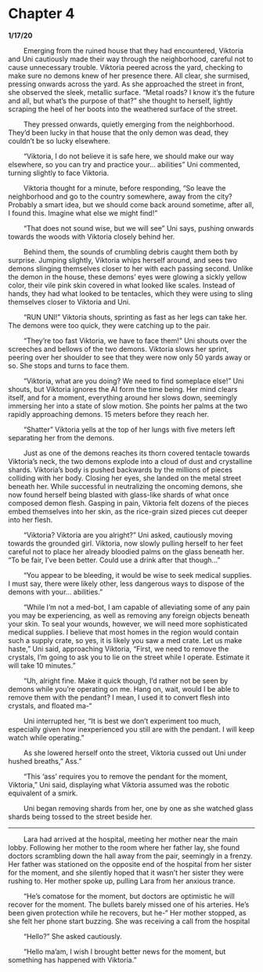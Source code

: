 

# Chapter 4

**1/17/20**

&nbsp;&nbsp;&nbsp;&nbsp;&nbsp;&nbsp;&nbsp;&nbsp;Emerging from the ruined house that they had encountered, Viktoria and Uni cautiously made their way through the neighborhood, careful not to cause unnecessary trouble. Viktoria peered across the yard, checking to make sure no demons knew of her presence there. All clear, she surmised, pressing onwards across the yard. As she approached the street in front, she observed the sleek, metallic surface. “Metal roads? I know it’s the future and all, but what’s the purpose of that?” she thought to herself, lightly scraping the heel of her boots into the weathered surface of the street.

&nbsp;&nbsp;&nbsp;&nbsp;&nbsp;&nbsp;&nbsp;&nbsp;They pressed onwards, quietly emerging from the neighborhood. They’d been lucky in that house that the only demon was dead, they couldn’t be so lucky elsewhere.

&nbsp;&nbsp;&nbsp;&nbsp;&nbsp;&nbsp;&nbsp;&nbsp;“Viktoria, I do not believe it is safe here, we should make our way elsewhere, so you can try and practice your… abilities” Uni commented, turning slightly to face Viktoria.

&nbsp;&nbsp;&nbsp;&nbsp;&nbsp;&nbsp;&nbsp;&nbsp;Viktoria thought for a minute, before responding, “So leave the neighborhood and go to the country somewhere, away from the city? Probably a smart idea, but we should come back around sometime, after all, I found this. Imagine what else we might find!”

&nbsp;&nbsp;&nbsp;&nbsp;&nbsp;&nbsp;&nbsp;&nbsp;“That does not sound wise, but we will see” Uni says, pushing onwards towards the woods with Viktoria closely behind her.

&nbsp;&nbsp;&nbsp;&nbsp;&nbsp;&nbsp;&nbsp;&nbsp;Behind them, the sounds of crumbling debris caught them both by surprise. Jumping slightly, Viktoria whips herself around, and sees two demons slinging themselves closer to her with each passing second. Unlike the demon in the house, these demons’ eyes were glowing a sickly yellow color, their vile pink skin covered in what looked like scales. Instead of hands, they had what looked to be tentacles, which they were using to sling themselves closer to Viktoria and Uni.

&nbsp;&nbsp;&nbsp;&nbsp;&nbsp;&nbsp;&nbsp;&nbsp;“RUN UNI!” Viktoria shouts, sprinting as fast as her legs can take her. The demons were too quick, they were catching up to the pair.

&nbsp;&nbsp;&nbsp;&nbsp;&nbsp;&nbsp;&nbsp;&nbsp;“They’re too fast Viktoria, we have to face them!” Uni shouts over the screeches and bellows of the two demons. Viktoria slows her sprint, peering over her shoulder to see that they were now only 50 yards away or so. She stops and turns to face them.

&nbsp;&nbsp;&nbsp;&nbsp;&nbsp;&nbsp;&nbsp;&nbsp;“Viktoria, what are you doing? We need to find someplace else!” Uni shouts, but Viktoria ignores the AI form the time being. Her mind clears itself, and for a moment, everything around her slows down, seemingly immersing her into a state of slow motion. She points her palms at the two rapidly approaching demons. 15 meters before they reach her.

&nbsp;&nbsp;&nbsp;&nbsp;&nbsp;&nbsp;&nbsp;&nbsp;“Shatter” Viktoria yells at the top of her lungs with five meters left separating her from the demons.

&nbsp;&nbsp;&nbsp;&nbsp;&nbsp;&nbsp;&nbsp;&nbsp;Just as one of the demons reaches its thorn covered tentacle towards Viktoria’s neck, the two demons explode into a cloud of dust and crystalline shards. Viktoria’s body is pushed backwards by the millions of pieces colliding with her body. Closing her eyes, she landed on the metal street beneath her. While successful in neutralizing the oncoming demons, she now found herself being blasted with glass-like shards of what once composed demon flesh. Gasping in pain, Viktoria felt dozens of the pieces embed themselves into her skin, as the rice-grain sized pieces cut deeper into her flesh.

&nbsp;&nbsp;&nbsp;&nbsp;&nbsp;&nbsp;&nbsp;&nbsp;“Viktoria? Viktoria are you alright?” Uni asked, cautiously moving towards the grounded girl. Viktoria, now slowly pulling herself to her feet careful not to place her already bloodied palms on the glass beneath her. “To be fair, I’ve been better. Could use a drink after that though…”

&nbsp;&nbsp;&nbsp;&nbsp;&nbsp;&nbsp;&nbsp;&nbsp;“You appear to be bleeding, it would be wise to seek medical supplies. I must say, there were likely other, less dangerous ways to dispose of the demons with your… abilities.”

&nbsp;&nbsp;&nbsp;&nbsp;&nbsp;&nbsp;&nbsp;&nbsp;“While I’m not a med-bot, I am capable of alleviating some of any pain you may be experiencing, as well as removing any foreign objects beneath your skin. To seal your wounds, however, we will need more sophisticated medical supplies. I believe that most homes in the region would contain such a supply crate, so yes, it is likely you saw a med crate. Let us make haste,” Uni said, approaching Viktoria, “First, we need to remove the crystals, I’m going to ask you to lie on the street while I operate. Estimate it will take 10 minutes.”

&nbsp;&nbsp;&nbsp;&nbsp;&nbsp;&nbsp;&nbsp;&nbsp;“Uh, alright fine. Make it quick though, I’d rather not be seen by demons while you’re operating on me. Hang on, wait, would I be able to remove them with the pendant? I mean, I used it to convert flesh into crystals, and floated ma-“

&nbsp;&nbsp;&nbsp;&nbsp;&nbsp;&nbsp;&nbsp;&nbsp;Uni interrupted her, “It is best we don’t experiment too much, especially given how inexperienced you still are with the pendant. I will keep watch while operating.”

&nbsp;&nbsp;&nbsp;&nbsp;&nbsp;&nbsp;&nbsp;&nbsp;As she lowered herself onto the street, Viktoria cussed out Uni under hushed breaths,” Ass.”

&nbsp;&nbsp;&nbsp;&nbsp;&nbsp;&nbsp;&nbsp;&nbsp;“This ‘ass’ requires you to remove the pendant for the moment, Viktoria,” Uni said, displaying what Viktoria assumed was the robotic equivalent of a smirk.

&nbsp;&nbsp;&nbsp;&nbsp;&nbsp;&nbsp;&nbsp;&nbsp;Uni began removing shards from her, one by one as she watched glass shards being tossed to the street beside her.

-----

&nbsp;&nbsp;&nbsp;&nbsp;&nbsp;&nbsp;&nbsp;&nbsp;Lara had arrived at the hospital, meeting her mother near the main lobby. Following her mother to the room where her father lay, she found doctors scrambling down the hall away from the pair, seemingly in a frenzy. Her father was stationed on the opposite end of the hospital from her sister for the moment, and she silently hoped that it wasn’t her sister they were rushing to. Her mother spoke up, pulling Lara from her anxious trance.

&nbsp;&nbsp;&nbsp;&nbsp;&nbsp;&nbsp;&nbsp;&nbsp;“He’s comatose for the moment, but doctors are optimistic he will recover for the moment. The bullets barely missed one of his arteries. He’s been given protection while he recovers, but he-“ Her mother stopped, as she felt her phone start buzzing. She was receiving a call from the hospital

&nbsp;&nbsp;&nbsp;&nbsp;&nbsp;&nbsp;&nbsp;&nbsp;“Hello?” She asked cautiously.

&nbsp;&nbsp;&nbsp;&nbsp;&nbsp;&nbsp;&nbsp;&nbsp;“Hello ma’am, I wish I brought better news for the moment, but something has happened with Viktoria.”
